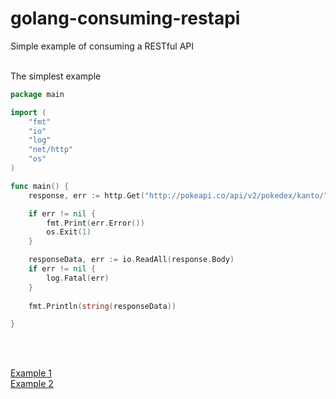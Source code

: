 # golang-consuming-restapi
Simple example of consuming a RESTful API

<br>
The simplest example

```go
package main

import (
    "fmt"
    "io"
    "log"
    "net/http"
    "os"
)

func main() {
    response, err := http.Get("http://pokeapi.co/api/v2/pokedex/kanto/")

    if err != nil {
        fmt.Print(err.Error())
        os.Exit(1)
    }

    responseData, err := io.ReadAll(response.Body)
    if err != nil {
        log.Fatal(err)
    }
    
    fmt.Println(string(responseData))

}
```

<br><br>

[Example 1](https://tutorialedge.net/golang/consuming-restful-api-with-go/) <br>
[Example 2](https://levelup.gitconnected.com/consuming-a-rest-api-using-golang-b323602ba9d8)
